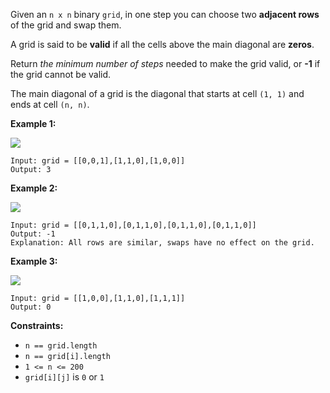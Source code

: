 Given an `n x n` binary `grid`, in one step you can choose two **adjacent
rows** of the grid and swap them.

A grid is said to be **valid** if all the cells above the main diagonal are
**zeros**.

Return _the minimum number of steps_ needed to make the grid valid, or **-1**
if the grid cannot be valid.

The main diagonal of a grid is the diagonal that starts at cell `(1, 1)` and
ends at cell `(n, n)`.



**Example 1:**

![](https://assets.leetcode.com/uploads/2020/07/28/fw.jpg)

    
    
    Input: grid = [[0,0,1],[1,1,0],[1,0,0]]
    Output: 3
    

**Example 2:**

![](https://assets.leetcode.com/uploads/2020/07/16/e2.jpg)

    
    
    Input: grid = [[0,1,1,0],[0,1,1,0],[0,1,1,0],[0,1,1,0]]
    Output: -1
    Explanation: All rows are similar, swaps have no effect on the grid.
    

**Example 3:**

![](https://assets.leetcode.com/uploads/2020/07/16/e3.jpg)

    
    
    Input: grid = [[1,0,0],[1,1,0],[1,1,1]]
    Output: 0
    



**Constraints:**

  * `n == grid.length`
  * `n == grid[i].length`
  * `1 <= n <= 200`
  * `grid[i][j]` is `0` or `1`

